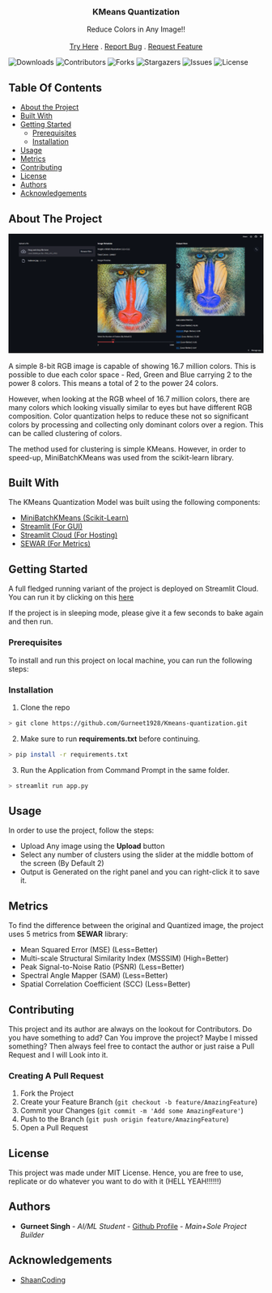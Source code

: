 <br/>
<p align="center">
  <h3 align="center">KMeans Quantization</h3>

  <p align="center">
    Reduce Colors in Any Image!!
    <br/>
    <br/>
    <a href="https://kmeans-quantization.streamlit.app">Try Here</a>
    .
    <a href="https://github.com/Gurneet1928/Kmeans-quantization/issues">Report Bug</a>
    .
    <a href="https://github.com/Gurneet1928/Kmeans-quantization/issues">Request Feature</a>
  </p>
</p>

![Downloads](https://img.shields.io/github/downloads/Gurneet1928/Kmeans-quantization/total) ![Contributors](https://img.shields.io/github/contributors/Gurneet1928/Kmeans-quantization?color=dark-green) ![Forks](https://img.shields.io/github/forks/Gurneet1928/Kmeans-quantization?style=social) ![Stargazers](https://img.shields.io/github/stars/Gurneet1928/Kmeans-quantization?style=social) ![Issues](https://img.shields.io/github/issues/Gurneet1928/Kmeans-quantization) ![License](https://img.shields.io/github/license/Gurneet1928/Kmeans-quantization) 

## Table Of Contents

* [About the Project](#about-the-project)
* [Built With](#built-with)
* [Getting Started](#getting-started)
  * [Prerequisites](#prerequisites)
  * [Installation](#installation)
* [Usage](#usage)
* [Metrics](#metrics)
* [Contributing](#contributing)
* [License](#license)
* [Authors](#authors)
* [Acknowledgements](#acknowledgements)

## About The Project

![Screen Shot](images/mainmenu.png)

A simple 8-bit RGB image is capable of showing 16.7 million colors. This is possible to due each color space - Red, Green and Blue carrying 2 to the power 8 colors. This means a total of 2 to the power 24 colors. 

However, when looking at the RGB wheel of 16.7 million colors, there are many colors which looking visually similar to eyes but have different RGB composition. Color quantization helps to reduce these not so significant colors by processing and collecting only dominant colors over a region. This can be called clustering of colors.

The method used for clustering is simple KMeans. However, in order to speed-up, MiniBatchKMeans was used from the scikit-learn library.

## Built With

The KMeans Quantization Model was built using the following components:

* [MiniBatchKMeans (Scikit-Learn)]( https://scikit-learn.org/stable/modules/generated/sklearn.cluster.MiniBatchKMeans.html)
* [Streamlit (For GUI)](https://streamlit.io/)
* [Streamlit Cloud (For Hosting)](https://streamlit.io/cloud)
* [SEWAR (For Metrics)](https://pypi.org/project/sewar/)

## Getting Started

A full fledged running variant of the project is deployed on Streamlit Cloud. You can run it by clicking on this [here](https://kmeans-quantization.streamlit.app/)
 
If the project is in sleeping mode, please give it a few seconds to bake again and then run.


### Prerequisites

To install and run this project on local machine, you can run the following steps:

### Installation

1. Clone the repo

```sh
> git clone https://github.com/Gurneet1928/Kmeans-quantization.git
```

2. Make sure to run **requirements.txt** before continuing.

```sh
> pip install -r requirements.txt
```

3. Run the Application from Command Prompt in the same folder.

```sh
> streamlit run app.py
```

## Usage

In order to use the project, follow the steps:

- Upload Any image using the **Upload** button
- Select any number of clusters using the slider at the middle bottom of the screen (By Default 2)
- Output is Generated on the right panel and you can right-click it to save it.

## Metrics

To find the difference between the original and Quantized image, the project uses 5 metrics from **SEWAR** library:
- Mean Squared Error (MSE) (Less=Better)
- Multi-scale Structural Similarity Index  (MSSSIM) (High=Better)
- Peak Signal-to-Noise Ratio (PSNR) (Less=Better)
- Spectral Angle Mapper (SAM) (Less=Better)
- Spatial Correlation Coefficient (SCC) (Less=Better)

## Contributing

This project and its author are always on the lookout for Contributors. Do you have something to add? Can You improve the project? Maybe I missed something?
Then always feel free to contact the author or just raise a Pull Request and I will Look into it.

### Creating A Pull Request

1. Fork the Project
2. Create your Feature Branch (`git checkout -b feature/AmazingFeature`)
3. Commit your Changes (`git commit -m 'Add some AmazingFeature'`)
4. Push to the Branch (`git push origin feature/AmazingFeature`)
5. Open a Pull Request

## License

This project was made under MIT License. Hence, you are free to use, replicate or do whatever you want to do with it (HELL YEAH!!!!!!)

## Authors

* **Gurneet Singh** - *AI/ML Student* - [Github Profile](https://github.com/Gurneet1928) - *Main+Sole Project Builder*

## Acknowledgements

* [ShaanCoding](https://github.com/ShaanCoding/)
